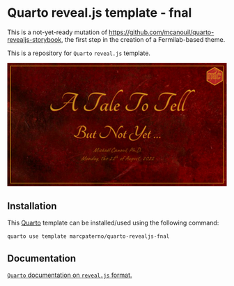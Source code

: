 # Quarto reveal.js template - fnal

This is a not-yet-ready mutation of https://github.com/mcanouil/quarto-revealjs-storybook, the first step in the creation of a Fermilab-based theme.

This is a repository for `Quarto` `reveal.js` template.

![Screenshot of title slide with a logo in the top right corner, a background looking like old paper, a block center aligned in the center of the slide with a styled title and subtitle in yellow, the author and date in transparent yellow. The footer of the slide includes.](template.png)

## Installation

This [Quarto](quarto.org) template can be installed/used using the following command:

```bash
quarto use template marcpaterno/quarto-revealjs-fnal
```

## Documentation

[`Quarto` documentation on `reveal.js` format.](https://quarto.org/docs/presentations/revealjs/)
